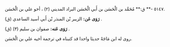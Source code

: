 ٥١٤٧ -** ق:** مُحَمَّد بن الْحَسَن بن أَبي الْحَسَن البراد المديني (٢) ، أخو علي بن الْحَسَن.

**رَوَى عَن:** الزيبر بْن المنذر بْن أَبي أسيد الساعدي (ق) .

**رَوَى عَنه:** صفوان بن سليم (٣) (ق) .

روى له ابن مَاجَهْ حديثا واحدا قد كتبناه في ترجمة أخيه علي بن الْحَسَن.